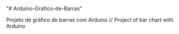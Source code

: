 "# Arduino-Grafico-de-Barras" 

Projeto de gráfico de barras com Arduino // Project of bar chart with Arduino